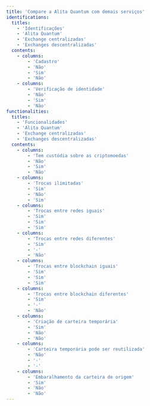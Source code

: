 ```yaml
---
title: 'Compare a Alita Quantum com demais serviços'
identifications:
  titles:
    - 'Identificações'
    - 'Alita Quantum'
    - 'Exchange centralizadas'
    - 'Exchanges descentralizadas'
  contents:
    - columns:
        - 'Cadastro'
        - 'Não'
        - 'Sim'
        - 'Não'
    - columns:
        - 'Verificação de identidade'
        - 'Não'
        - 'Sim'
        - 'Não'
functionalities:
  titles:
    - 'Funcionalidades'
    - 'Alita Quantum'
    - 'Exchange centralizadas'
    - 'Exchanges descentralizadas'
  contents:
    - columns:
        - 'Tem custódia sobre as criptomoedas'
        - 'Não'
        - 'Sim'
        - 'Não'
    - columns:
        - 'Trocas ilimitadas'
        - 'Sim'
        - 'Não'
        - 'Sim'
    - columns:
        - 'Trocas entre redes iguais'
        - 'Sim'
        - 'Sim'
        - 'Sim'
    - columns:
        - 'Trocas entre redes diferentes'
        - 'Sim'
        - '-'
        - 'Não'
    - columns:
        - 'Trocas entre blockchain iguais'
        - 'Sim'
        - 'Sim'
        - 'Sim'
    - columns:
        - 'Trocas entre blockchain diferentes'
        - 'Sim'
        - '-'
        - 'Não'
    - columns:
        - 'Criação de carteira temporária'
        - 'Sim'
        - 'Não'
        - 'Não'
    - columns:
        - 'Carteira temporária pode ser reutilizada'
        - 'Não'
        - '-'
        - '-'
    - columns:
        - 'Embaralhamento da carteira de origem'
        - 'Sim'
        - 'Não'
        - 'Não'
---
```

